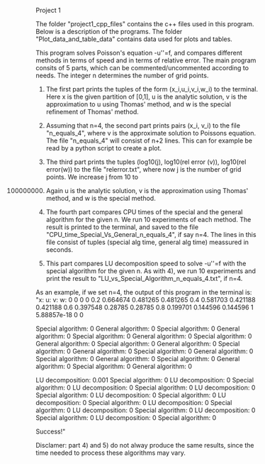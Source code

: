 Project 1

The folder "project1_cpp_files" contains the c++ files used in this program. Below is a description of the programs.
The folder "Plot_data_and_table_data" contains data used for plots and tables.


This program solves Poisson's equation -u''=f, and compares different methods in terms of speed
and in terms of relative error. The main program consits of 5 parts, which can be 
commented/uncommented according to needs. The integer n determines the number of grid points.

1) The first part prints the tuples of the form (x_i,u_i,v_i,w_i) to the terminal. Here x
is the given partition of [0,1], u is the analytic solution, v is the approximation to u 
using Thomas' method, and w is the special refinement of Thomas' method.

2) Assuming that n=4, the second part prints pairs (x_i, v_i) to the file "n_equals_4",
where v is the approximate solution to Poissons equation. The file "n_equals_4" will consist
of n+2 lines. This can for example be read by a python script to create a plot.

3) The third part prints the tuples (log10(j), log10(rel error (v)), log10(rel error(w)) 
to the file "relerror.txt", where now j is the number of grid points. We increase j from 10 to
100000000. Again u is the analytic solution, v is the approximation using
Thomas' method, and w is the special method.

4) The fourth part compares CPU times of the special and the general algorithm for the given n. We run 
10 experiments of each method. The result is printed to the terminal, and saved to the file
"CPU_time_Special_Vs_General_n_equals_4", if say n=4. The lines in this file consist of tuples
(special alg time, general alg time) meassured in seconds.

5) This part compares LU decomposition speed to solve -u''=f with the special algorithm 
for the given n. As with 4), we run 10 experiments and print the result to 
"LU_vs_Special_Algorithm_n_equals_4.txt", if n=4.


As an example, if we set n=4, the output of this program in the terminal is:
"x: u: v:  w:
0 0 0 0
0.2 0.664674 0.481265 0.481265
0.4 0.581703 0.421188 0.421188
0.6 0.397548 0.28785 0.28785
0.8 0.199701 0.144596 0.144596
1 5.88857e-18 0 0

Special algorithm:      0       General algorithm:      0
Special algorithm:      0       General algorithm:      0
Special algorithm:      0       General algorithm:      0
Special algorithm:      0       General algorithm:      0
Special algorithm:      0       General algorithm:      0
Special algorithm:      0       General algorithm:      0
Special algorithm:      0       General algorithm:      0
Special algorithm:      0       General algorithm:      0
Special algorithm:      0       General algorithm:      0
Special algorithm:      0       General algorithm:      0

LU decomposition:       0.001   Special algorithm:      0
LU decomposition:       0       Special algorithm:      0
LU decomposition:       0       Special algorithm:      0
LU decomposition:       0       Special algorithm:      0
LU decomposition:       0       Special algorithm:      0
LU decomposition:       0       Special algorithm:      0
LU decomposition:       0       Special algorithm:      0
LU decomposition:       0       Special algorithm:      0
LU decomposition:       0       Special algorithm:      0
LU decomposition:       0       Special algorithm:      0

Success!"

Disclamer: part 4) and 5) do not alway produce the same results, since the time needed to
process these algorithms may vary.
